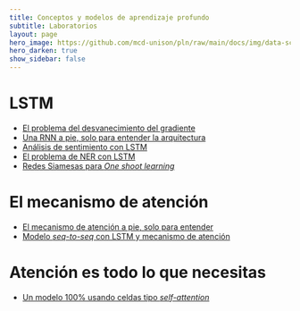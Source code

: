 ```yaml
---
title: Conceptos y modelos de aprendizaje profundo
subtitle: Laboratorios
layout: page
hero_image: https://github.com/mcd-unison/pln/raw/main/docs/img/data-science-banner.jpg
hero_darken: true
show_sidebar: false
---
```


# LSTM

- [El problema del desvanecimiento del gradiente](https://www.github/mcd-unison/pln/blob/main/labs/RNN/vanish-grad.ipynb)
- [Una RNN a pie, solo para entender la arquitectura](https://www.github/mcd-unison/pln/blob/main/labs/RNN/Estados-ocultos.ipynb)
- [Análisis de sentimiento con LSTM](https://www.github/mcd-unison/pln/blob/main/labs/RNN/LSTM-IMdb.ipynb)
- [El problema de NER con LSTM]()
- [Redes Siamesas para *One shoot learning*]()

# El mecanismo de atención

- [El mecanismo de atención a pie, solo para entender]()
- [Modelo *seq-to-seq* con LSTM y mecanismo de atención]()

# Atención es todo lo que necesitas

- [Un modelo 100% usando celdas tipo *self-attention*]()